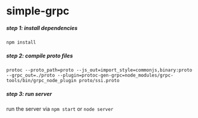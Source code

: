 # simple-grpc

##### step 1: install dependencies
`npm install`

##### step 2: compile proto files
```
protoc --proto_path=proto --js_out=import_style=commonjs,binary:proto --grpc_out=./proto --plugin=protoc-gen-grpc=node_modules/grpc-tools/bin/grpc_node_plugin proto/ssi.proto
```

##### step 3: run server
run the server via `npm start` or `node server`



